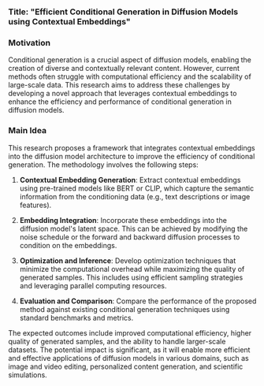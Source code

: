 ### Title: "Efficient Conditional Generation in Diffusion Models using Contextual Embeddings"

### Motivation
Conditional generation is a crucial aspect of diffusion models, enabling the creation of diverse and contextually relevant content. However, current methods often struggle with computational efficiency and the scalability of large-scale data. This research aims to address these challenges by developing a novel approach that leverages contextual embeddings to enhance the efficiency and performance of conditional generation in diffusion models.

### Main Idea
This research proposes a framework that integrates contextual embeddings into the diffusion model architecture to improve the efficiency of conditional generation. The methodology involves the following steps:

1. **Contextual Embedding Generation**: Extract contextual embeddings using pre-trained models like BERT or CLIP, which capture the semantic information from the conditioning data (e.g., text descriptions or image features).

2. **Embedding Integration**: Incorporate these embeddings into the diffusion model's latent space. This can be achieved by modifying the noise schedule or the forward and backward diffusion processes to condition on the embeddings.

3. **Optimization and Inference**: Develop optimization techniques that minimize the computational overhead while maximizing the quality of generated samples. This includes using efficient sampling strategies and leveraging parallel computing resources.

4. **Evaluation and Comparison**: Compare the performance of the proposed method against existing conditional generation techniques using standard benchmarks and metrics.

The expected outcomes include improved computational efficiency, higher quality of generated samples, and the ability to handle larger-scale datasets. The potential impact is significant, as it will enable more efficient and effective applications of diffusion models in various domains, such as image and video editing, personalized content generation, and scientific simulations.